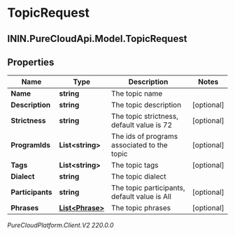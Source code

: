 # TopicRequest

## ININ.PureCloudApi.Model.TopicRequest

## Properties

|Name | Type | Description | Notes|
|------------ | ------------- | ------------- | -------------|
| **Name** | **string** | The topic name | |
| **Description** | **string** | The topic description | [optional] |
| **Strictness** | **string** | The topic strictness, default value is 72 | [optional] |
| **ProgramIds** | **List&lt;string&gt;** | The ids of programs associated to the topic | [optional] |
| **Tags** | **List&lt;string&gt;** | The topic tags | [optional] |
| **Dialect** | **string** | The topic dialect | |
| **Participants** | **string** | The topic participants, default value is All | [optional] |
| **Phrases** | [**List&lt;Phrase&gt;**](Phrase) | The topic phrases | [optional] |



_PureCloudPlatform.Client.V2 220.0.0_
